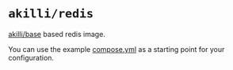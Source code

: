 # `akilli/redis`

[akilli/base](../base) based redis image.

You can use the example [compose.yml](compose.yml) as a starting point for your configuration.
